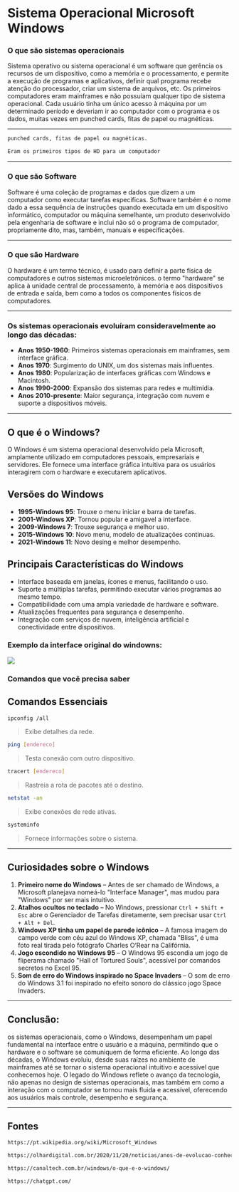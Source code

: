 # Sistema Operacional Microsoft Windows

### O que são sistemas operacionais

Sistema operativo ou sistema operacional é um software que gerência os recursos de um dispositivo, como a memória e o processamento, e permite a execução de programas e aplicativos, definir qual programa recebe atenção do processador, criar um sistema de arquivos, etc. Os primeiros computadores eram mainframes e não possuíam qualquer tipo de sistema operacional. Cada usuário tinha um único acesso à máquina por um determinado período e deveriam ir ao computador com o programa e os dados, muitas vezes em punched cards, fitas de papel ou magnéticas.

---
````markdown
punched cards, fitas de papel ou magnéticas.

Eram os primeiros tipos de HD para um computador
````

---
### O que são Software

Software é uma coleção de programas e dados que dizem a um computador como executar tarefas especificas. Software também é o nome dado a essa sequência de instruções quando executada em um dispositivo informático, computador ou máquina semelhante, um produto desenvolvido pela engenharia de software e inclui não só o programa de computador, propriamente dito, mas, também, manuais e especificações.


---

### O que são Hardware

O hardware é um termo técnico, é usado para definir a parte fisica de computadores e outros sistemas microeletrônicos. o termo "hardware" se aplica à unidade central de processamento, à memória e aos dispositivos de entrada e saída, bem como a todos os componentes físicos de computadores.

---

### Os sistemas operacionais evoluíram consideravelmente ao longo das décadas:

- **Anos 1950-1960**: Primeiros sistemas operacionais em mainframes, sem interface gráfica.
- **Anos 1970**: Surgimento do UNIX, um dos sistemas mais influentes.
- **Anos 1980**: Popularização de interfaces gráficas com Windows e Macintosh.
- **Anos 1990-2000**: Expansão dos sistemas para redes e multimídia.
- **Anos 2010-presente**: Maior segurança, integração com nuvem e suporte a dispositivos móveis.

---

## O que é o Windows?

O Windows é um sistema operacional desenvolvido pela Microsoft, amplamente utilizado em computadores pessoais, empresariais e servidores. Ele fornece uma interface gráfica intuitiva para os usuários interagirem com o hardware e executarem aplicativos.

## Versões do Windows
- **1995-Windows 95**: Trouxe o menu iniciar e barra de tarefas.
- **2001-Windows XP**: Tornou popular e amigavel a interface.
- **2009-Windows 7**: Trouxe segurança e melhor uso.
- **2015-Windows 10**: Novo menu, modelo de atualizações continuas.
- **2021-Windows 11**: Novo desing e melhor desempenho.

## **Principais Características do Windows**
- Interface baseada em janelas, ícones e menus, facilitando o uso.
- Suporte a múltiplas tarefas, permitindo executar vários programas ao mesmo tempo.
- Compatibilidade com uma ampla variedade de hardware e software.
- Atualizações frequentes para segurança e desempenho.
- Integração com serviços de nuvem, inteligência artificial e conectividade entre dispositivos.

### Exemplo da interface original do windowns:

![](https://tm.ibxk.com.br/2021/06/24/windows-98-24164839163362.png)

### **Comandos que você precisa saber**

## Comandos Essenciais

```bash
ipconfig /all
```

> Exibe detalhes da rede.

```bash
ping [endereco]
```

> Testa conexão com outro dispositivo.

```bash
tracert [endereco]
```

> Rastreia a rota de pacotes até o destino.

```bash
netstat -an
```

> Exibe conexões de rede ativas.

```bash
systeminfo
```

> Fornece informações sobre o sistema.

---

## Curiosidades sobre o Windows

1. **Primeiro nome do Windows** – Antes de ser chamado de Windows, a Microsoft planejava nomeá-lo "Interface Manager", mas mudou para "Windows" por ser mais intuitivo.
2. **Atalhos ocultos no teclado** – No Windows, pressionar `Ctrl + Shift + Esc` abre o Gerenciador de Tarefas diretamente, sem precisar usar `Ctrl + Alt + Del`.  
3. **Windows XP tinha um papel de parede icônico** – A famosa imagem do campo verde com céu azul do Windows XP, chamada "Bliss", é uma foto real tirada pelo fotógrafo Charles O’Rear na Califórnia.
4. **Jogo escondido no Windows 95** – O Windows 95 escondia um jogo de fliperama chamado "Hall of Tortured Souls", acessível por comandos secretos no Excel 95.  
5. **Som de erro do Windows inspirado no Space Invaders** – O som de erro do Windows 3.1 foi inspirado no efeito sonoro do clássico jogo Space Invaders.

---

## Conclusão:

os sistemas operacionais, como o Windows, desempenham um papel fundamental na interface entre o usuário e a máquina, permitindo que o hardware e o software se comuniquem de forma eficiente. Ao longo das décadas, o Windows evoluiu, desde suas raízes no ambiente de mainframes até se tornar o sistema operacional intuitivo e acessível que conhecemos hoje. O legado do Windows reflete o avanço da tecnologia, não apenas no design de sistemas operacionais, mas também em como a interação com o computador se tornou mais fluida e acessível, oferecendo aos usuários mais controle, desempenho e segurança.

---
## Fontes

```bash
https://pt.wikipedia.org/wiki/Microsoft_Windows
```

```bash
https://olhardigital.com.br/2020/11/20/noticias/anos-de-evolucao-conheca-a-historia-do-windows/
```

```bash
https://canaltech.com.br/windows/o-que-e-o-windows/
```

```bash
https://chatgpt.com/
```
